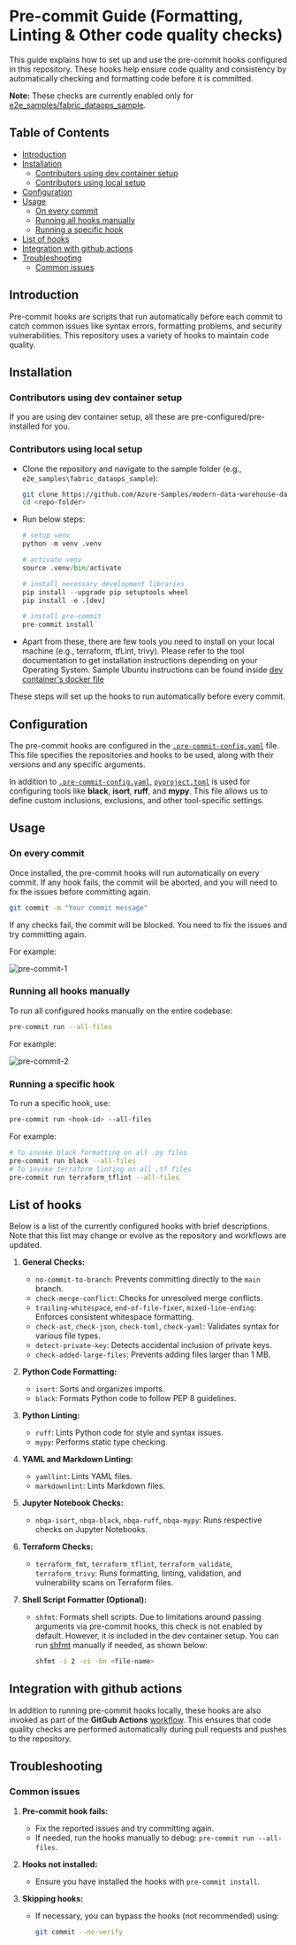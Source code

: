 
# Pre-commit Guide (Formatting, Linting & Other code quality checks) <!-- omit in toc -->

This guide explains how to set up and use the pre-commit hooks configured in this repository. These hooks help ensure code quality and consistency by automatically checking and formatting code before it is committed.

**Note:** These checks are currently enabled only for [e2e_samples/fabric_dataops_sample](../e2e_samples/fabric_dataops_sample/).

## Table of Contents <!-- omit in toc -->

- [Introduction](#introduction)
- [Installation](#installation)
  - [Contributors using dev container setup](#contributors-using-dev-container-setup)
  - [Contributors using local setup](#contributors-using-local-setup)
- [Configuration](#configuration)
- [Usage](#usage)
  - [On every commit](#on-every-commit)
  - [Running all hooks manually](#running-all-hooks-manually)
  - [Running a specific hook](#running-a-specific-hook)
- [List of hooks](#list-of-hooks)
- [Integration with github actions](#integration-with-github-actions)
- [Troubleshooting](#troubleshooting)
  - [Common issues](#common-issues)

## Introduction

Pre-commit hooks are scripts that run automatically before each commit to catch common issues like syntax errors, formatting problems, and security vulnerabilities. This repository uses a variety of hooks to maintain code quality.

## Installation

### Contributors using dev container setup

If you are using dev container setup, all these are pre-configured/pre-installed for you.

### Contributors using local setup

- Clone the repository and navigate to the sample folder (e.g., `e2e_samples\fabric_dataops_sample`):

   ```bash
   git clone https://github.com/Azure-Samples/modern-data-warehouse-dataops.git
   cd <repo-folder>
   ```

- Run below steps:

    ```python
    # setup venv
    python -m venv .venv

    # activate venv
    source .venv/bin/activate

    # install necessary development libraries
    pip install --upgrade pip setuptools wheel
    pip install -e .[dev]

    # install pre-commit
    pre-commit install
    ```

- Apart from these, there are few tools you need to install on your local machine (e.g., terraform, tfLint, trivy). Please refer to the tool documentation to get installation instructions depending on your Operating System. Sample Ubuntu instructions can be found inside [dev container's docker file](../e2e_samples/fabric_dataops_sample/.devcontainer/Dockerfile)

These steps will set up the hooks to run automatically before every commit.

## Configuration

The pre-commit hooks are configured in the [`.pre-commit-config.yaml`](./../.pre-commit-config.yaml) file. This file specifies the repositories and hooks to be used, along with their versions and any specific arguments.

In addition to [`.pre-commit-config.yaml`](../.pre-commit-config.yaml), [`pyproject.toml`](../pyproject.toml) is used for configuring tools like **black**, **isort**, **ruff**, and **mypy**. This file allows us to define custom inclusions, exclusions, and other tool-specific settings.

## Usage

### On every commit

Once installed, the pre-commit hooks will run automatically on every commit. If any hook fails, the commit will be aborted, and you will need to fix the issues before committing again.

```bash
git commit -m "Your commit message"
```

If any checks fail, the commit will be blocked. You need to fix the issues and try committing again.

For example:

![pre-commit-1](images/pre_commit_1_git_commit.png)

### Running all hooks manually

To run all configured hooks manually on the entire codebase:

```bash
pre-commit run --all-files
```

For example:

![pre-commit-2](images/pre_commit_2_manual_run.png)

### Running a specific hook

To run a specific hook, use:

```bash
pre-commit run <hook-id> --all-files
```

For example:

```bash
# To invoke black formatting on all .py files
pre-commit run black --all-files
# To invoke terraform linting on all .tf files
pre-commit run terraform_tflint --all-files
```

## List of hooks

Below is a list of the currently configured hooks with brief descriptions. Note that this list may change or evolve as the repository and workflows are updated.

1. **General Checks:**
   - `no-commit-to-branch`: Prevents committing directly to the `main` branch.
   - `check-merge-conflict`: Checks for unresolved merge conflicts.
   - `trailing-whitespace`, `end-of-file-fixer`, `mixed-line-ending`: Enforces consistent whitespace formatting.
   - `check-ast`, `check-json`, `check-toml`, `check-yaml`: Validates syntax for various file types.
   - `detect-private-key`: Detects accidental inclusion of private keys.
   - `check-added-large-files`: Prevents adding files larger than 1 MB.

2. **Python Code Formatting:**
   - `isort`: Sorts and organizes imports.
   - `black`: Formats Python code to follow PEP 8 guidelines.

3. **Python Linting:**
   - `ruff`: Lints Python code for style and syntax issues.
   - `mypy`: Performs static type checking.

4. **YAML and Markdown Linting:**
   - `yamllint`: Lints YAML files.
   - `markdownlint`: Lints Markdown files.

5. **Jupyter Notebook Checks:**
   - `nbqa-isort`, `nbqa-black`, `nbqa-ruff`, `nbqa-mypy`: Runs respective checks on Jupyter Notebooks.

6. **Terraform Checks:**
   - `terraform_fmt`, `terraform_tflint`, `terraform_validate`, `terraform_trivy`: Runs formatting, linting, validation, and vulnerability scans on Terraform files.

7. **Shell Script Formatter (Optional):**
   - `shfmt`: Formats shell scripts. Due to limitations around passing arguments via pre-commit hooks, this check is not enabled by default. However, it is included in the dev container setup. You can run [shfmt](https://github.com/mvdan/sh/blob/master/cmd/shfmt/shfmt.1.scd) manually if needed, as shown below:

     ```bash
     shfmt -i 2 -ci -bn <file-name>
     ```

## Integration with github actions

In addition to running pre-commit hooks locally, these hooks are also invoked as part of the **GitGub Actions** [workflow](../.github/workflows/code_quality_checks.yaml). This ensures that code quality checks are performed automatically during pull requests and pushes to the repository.

## Troubleshooting

### Common issues

1. **Pre-commit hook fails:**
   - Fix the reported issues and try committing again.
   - If needed, run the hooks manually to debug: `pre-commit run --all-files`.

2. **Hooks not installed:**
   - Ensure you have installed the hooks with `pre-commit install`.

3. **Skipping hooks:**
   - If necessary, you can bypass the hooks (not recommended) using:

     ```bash
     git commit --no-verify
     ```
